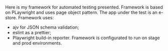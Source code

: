 Here is my framework for automated testing presented.
Framework is based on PLaywright and uses page object pattern.
The app under the test is an e-store.
Framework uses:
  - ajv for JSON schema validation;
  - eslint as a prettier;
  - Playwright build-in reporter.
Framework is configurated to run on stage and prod environments.
